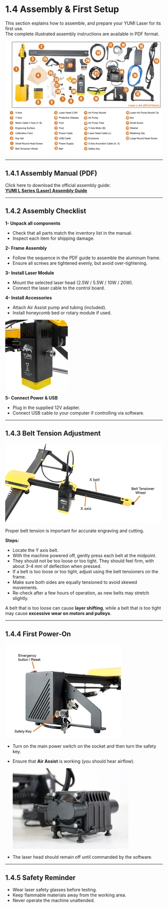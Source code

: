 # 1.4 Assembly & First Setup

This section explains how to assemble, and prepare your YUMI Laser for its first use.  
The complete illustrated assembly instructions are available in PDF format.

   <img src="../../img/Yumi_L_Series/Yumi_L_Series_Assembly/Yumi_L_Series_Assembly_01.png" width="800" alt="YUMI Laser Assembly">

---

## 1.4.1 Assembly Manual (PDF)

Click here to download the official assembly guide:  
[**YUMI L Series (Laser) Assembly Guide**](https://www.dropbox.com/scl/fi/padqpqt2lru4ei1qlo9q2/LA4-Notice-V0.8.pdf?rlkey=9mbpopw79ce0kvnbask1epanf&e=1&st=e0222g5e&dl=1)

---

## 1.4.2 Assembly Checklist

**1- Unpack all components** 

   - Check that all parts match the inventory list in the manual.
   - Inspect each item for shipping damage.

**2- Frame Assembly**  

   - Follow the sequence in the PDF guide to assemble the aluminum frame.
   - Ensure all screws are tightened evenly, but avoid over-tightening.

**3- Install Laser Module**  

   - Mount the selected laser head (2.5W / 5.5W / 10W / 20W).
   - Connect the laser cable to the control board.

**4- Install Accessories**  

   - Attach Air Assist pump and tubing (included).
   - Install honeycomb bed or rotary module if used.


   <img src="../../img/Yumi_L_Series/Yumi_L_Series_Assembly/Yumi_L_Series_Assembly_02.png" width="200" alt="YUMI Laser Module">

**5- Connect Power & USB** 

   - Plug in the supplied 12V adapter.
   - Connect USB cable to your computer if controlling via software.

---

## 1.4.3 Belt Tension Adjustment

   <img src="../../img/Yumi_L_Series/Yumi_L_Series_Assembly/Yumi_L_Series_Assembly_03.png" width="500" alt="Belt Tension Adjustment">

Proper belt tension is important for accurate engraving and cutting.  

**Steps:**

- Locate the Y axis belt.  
- With the machine powered off, gently press each belt at the midpoint.  
- They should not be too loose or too tight. They should feel firm, with about 3–4 mm of deflection when pressed.  
- If a belt is too loose or too tight, adjust using the belt tensioners on the frame.  
- Make sure both sides are equally tensioned to avoid skewed movements.  
- Re-check after a few hours of operation, as new belts may stretch slightly.  

 A belt that is too loose can cause **layer shifting**, while a belt that is too tight may cause **excessive wear on motors and pulleys**.


---

## 1.4.4 First Power-On

   <img src="../../img/Yumi_L_Series/Yumi_L_Series_Assembly/Yumi_L_Series_Assembly_04.png" width="370" alt="Belt Tension Adjustment">

- Turn on the main power switch on the socket and then turn the safety key.
- Ensure that **Air Assist** is working (you should hear airflow).

   <img src="../../img/Yumi_L_Series/Yumi_L_Series_Assembly/Yumi_L_Series_Assembly_05.png" width="370" alt="Belt Tension Adjustment">

- The laser head should remain off until commanded by the software.

---

## 1.4.5 Safety Reminder

- Wear laser safety glasses before testing.
- Keep flammable materials away from the working area.
- Never operate the machine unattended.



